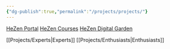 ```yaml
---
{"dg-publish":true,"permalink":"/projects/projects/"}
---
```




[HeZen Portal](https://hezen.us/)
[HeZen Courses](https://healthclub.hezen.us/)
[HeZen Digital Garden](https://map.hezen.us/)

[[Projects/Experts\|Experts]]
[[Projects/Enthusiasts\|Enthusiasts]]